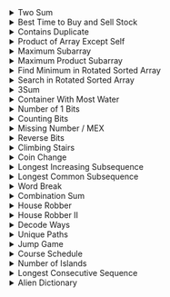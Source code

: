 
<details>
<summary>Two Sum</summary>
<ul>
    Given an array of integers nums and an integer $target$, return indices of the two numbers such that they add up to $target$.

You may assume that each input would have exactly one solution, and you may not use the same element twice.

You can return the answer in any order.

 

Example 1:

Input: nums = $[2,7,11,15]$, target = $9$
Output: $[0,1]$
Explanation: Because $nums[0] + nums[1] == 9$, we return $[0, 1]$.
<details>
<summary>Approach</summary>
<ul>
Here, we always need to see $target - nums[i]$ if already interacted with us or not. if yes then answer exists.  
</ul>
</details>

<details>
<summary>Code</summary>
<ul>
    
```c++
vector<int> twoSum(vector<int>& nums, int target) {
    map<int, int> mp;
    vector<int> ans;
    for (int i = 0; i < (int)nums.size(); ++i) {
        if (mp.count(target - nums[i])) {
            ans.push_back(i), ans.push_back(mp[target - nums[i]]); break;
        }
        mp[nums[i]] = i;
    }
    return ans;
}
```

</ul>
</details>

</ul>
</details>

 
<details>
<summary>Best Time to Buy and Sell Stock</summary>
<ul>
    You are given an array prices where $prices[i]$ is the price of a given stock on the $i$th day.

You want to maximize your profit by choosing a single day to buy one stock and choosing a different day in the future to sell that stock.

Return the maximum profit you can achieve from this transaction. If you cannot achieve any profit, return $0$.

 

Example 1:

Input: prices = $[7,1,5,3,6,4]$
Output: $5$
Explanation: Buy on day $2$ (price = $1$) and sell on day $5$ (price = $6$), profit = $6-1 = 5$.
Note that buying on day $2$ and selling on day $1$ is not allowed because you must buy before you sell.
<details>
<summary>Approach</summary>
<ul>
Here, our left pointer must be lowest possible and right pointer is highest possible. So, we initialize left to be $0$ and right to be $1$. When we find $nums[left] > nums[right]$ we update our left pointer with right. otherwise we calculate total distance.
Final answer is the maximum total distance of left and right.
    
</ul>
</details>

<details>
<summary>Code</summary>
<ul>
    
```c++
int maxProfit(vector<int>& prices) {
    int left = 0, right = 1, ma = 0;
    while (right < (int)prices.size()) {
        if (prices[left] > prices[right]) {
            left = right;
        } else {
            ma = max(ma, prices[right] - prices[left]);
        }
        right++;
    }
    return ma;
}
```

</ul>
</details>

</ul>
</details>


<details>
<summary>Contains Duplicate</summary>
<ul>
    Given an integer array $nums$, return $true$ if any value appears at least twice in the array, and return $false$ if every element is distinct.
Example 1:

Input: nums = $[1,2,3,1]$
Output: $true$
<details>
<summary>Approach</summary>
<ul>
Similar to Two Sum problem. insert value in set and check if it's already present or not.
</ul>
</details>

<details>
<summary>Code</summary>
<ul>
    
```c++
bool containsDuplicate(vector<int>& nums) {
    set<int> st;
    for (auto val: nums) {
        if (st.count(val)) return true;
        st.insert(val);
    }
    return false;
}
```

</ul>
</details>

</ul>
</details>
    

<details>
<summary>Product of Array Except Self</summary>
<ul>
Given an integer array nums, return an array answer such that $answer[i]$ is equal to the product of all the elements of nums except $nums[i]$.

The product of any prefix or suffix of nums is guaranteed to fit in a $32$-bit integer.

You must write an algorithm that runs in $O(n)$ time and without using the division operation.

Example 1:

Input: nums = $[1,2,3,4]$
Output: $[24,12,8,6]$    
<details>
<summary>Approach</summary>
<ul>
Here, for $i$ th index we need to calculate $prefix[i - 1] * sufix[i + 1]$.  
</ul>
</details>

<details>
<summary>Code</summary>
<ul>
    
```c++

vector<int> productExceptSelf(vector<int>& nums) {
    int temp = 1;
    int n = nums.size();
    vector<int> prefix(n), suffix(n);
    for (int i = 0; i < n; ++i) {
        temp *= nums[i];
        prefix[i] = temp;
    }
    temp = 1;
    for (int i = n - 1; i >= 0; --i) {
        temp *= nums[i];
        suffix[i] = temp;
    }
    vector<int> ans(n);
    for (int i = 0; i < n; ++i) {
        int tot = 1;
        if (i - 1 >= 0) tot *= prefix[i - 1];
        if (i + 1 < n) tot *= suffix[i + 1];
        ans[i] = tot;
    }
    return ans;
}
```

</ul>
</details>

</ul>
</details>


<details>
<summary>Maximum Subarray</summary>
<ul>
Given an integer array $nums$, find the contiguous subarray (containing at least one number) which has the largest $sum$ and return its $sum$.

A subarray is a contiguous part of an array.

Example 1:

Input: nums = $[-2,1,-3,4,-1,2,1,-5,4]$
Output: $6$
Explanation: $[4,-1,2,1]$ has the largest sum = $6$.    
<details>
<summary>Approach</summary>
<ul>
Kadane's algorithm. We keep adding the $value$ to $sum$ until $sum$ is $(-ve)$. Each iteration we store the maximum $sum$ to $ans$ variable. return $ans$.
</ul>
</details>

<details>
<summary>Code</summary>
<ul>
    
```c++
int maxSubArray(vector<int>& nums) {
    int ans = INT_MIN, sum = 0;
    for (auto v: nums) {
        sum += v;
        ans = max(ans, sum);
        sum = max(0, sum);
    }
    return ans;
}
```

</ul>
</details>

</ul>
</details>
    

<details>
<summary>Maximum Product Subarray</summary>
<ul>
 Given an integer array $nums$, find a contiguous non-empty subarray within the array that has the $largest$ product, and return the product.

The test cases are generated so that the answer will fit in a $32$-bit integer.

A subarray is a contiguous subsequence of the array.

Input: nums = $[2,3,-2,4]$
Output: $6$
Explanation: $[2,3]$ has the largest product $6$.   
<details>
<summary>Approach</summary>
<ul>
If there is no $(-ve)$ value or even number of $(-ve)$ values then answer is just total array multiplied.Here, either I can choose $i$ th index as a continuous sub-array element or I can start my new array with $i$ th index.  But when a $(-ve)$ value occurs then our maximum multiplied value is minimized and vice versa. So, we have to calculate both maximum multiplication and minimum multiplication till $i$ and if $(-ve)$ value occurs then we can simply swap both variable and calculate maximum out of it.
</ul>
</details>

<details>
<summary>Code</summary>
<ul>
    
```c++
int maxProduct(vector<int>& nums) {
    int ma = 0, mi = 1000;
    int ans = INT_MIN;
    for (auto val: nums) {
        if (val < 0) swap(ma, mi);
        ma = max(val, val * ma);
        mi = min(val, val * mi);
        ans = max(ans, ma);
    }
    return ans;
}
```

</ul>
</details>

</ul>
</details>

    
<details>
<summary>Find Minimum in Rotated Sorted Array</summary>
<ul>
    Suppose an array of length $n$ sorted in ascending order is rotated between $1$ and $n$ times. For example, the array nums = $[0,1,2,4,5,6,7]$ might become:

$[4,5,6,7,0,1,2]$ if it was rotated $4$ times.
$[0,1,2,4,5,6,7]$ if it was rotated $7$ times.
Notice that rotating an array $[a[0], a[1], a[2], ..., a[n-1]]$ $1$ time results in the array $[a[n-1], a[0], a[1], a[2], ..., a[n-2]]$.

Given the sorted rotated array nums of unique elements, return the minimum element of this array.

You must write an algorithm that runs in $O(log n)$ time.

Example 1:

Input: nums = $[3,4,5,1,2]$
Output: $1$
Explanation: The original array was $[1,2,3,4,5]$ rotated $3$ times.
    
<details>
<summary>Approach</summary>
<ul>
    Here, we need to find the pivot point where there is a break. $(3, 4), (4, 5), (5, 1), (1, 2)$ here, only $(5, 1)$ point has decreasing tuple. And by observation we can see that the left portion of the pivot is always be greater and right is always smaller. So, we can run Binary Search on that Pivot point, 
    
```
if nums[mid] >= nums[left]
    search right portion
else 
    search left portion.
```
    
But if the array is rotated $n$ times then it's already sorted. Here, our $nums[0]$ is the answer. So, our final result would be $min(nums[0], nums[right])$.

</ul>
</details>

<details>
<summary>Code</summary>
<ul>
    
```c++
int findMin(vector<int>& nums) {
    int n = nums.size();
    int left = 0, right = n - 1;
    while (right > left + 1) {
        int mid = (left + right) / 2;
        if (nums[mid] >= nums[left]) {
            left = mid;
        } else {
            right = mid;
        }
    }

    return min(nums[0], nums[right]);
}
```

</ul>
</details>

</ul>
</details>
    
    
<details>
<summary>Search in Rotated Sorted Array</summary>
<ul>
There is an integer array $nums$ sorted in ascending order (with _distinct_ values).

Prior to being passed to your function, $nums$ is possibly rotated at an unknown pivot index $k (1 <= k < nums.length)$ such that the resulting array is $[nums[k], nums[k+1], ..., nums[n-1], nums[0], nums[1], ..., nums[k-1]] (0-indexed)$

Given the array nums after the possible rotation and an integer $target$, return the index of target if it is in nums, or $-1$ if it is not in nums.

You must write an algorithm with $O(log n)$ runtime complexity.

 

Example 1:

Input: nums = $[4,5,6,7,0,1,2]$, target = $0$
Output: $4$   
<details>
<summary>Approach</summary>
<ul>
    Here, there is two portion of sorted array. We need to check in which part our $target$ value appears. If $nums[left] <= nums[mid]$ then we are in the left portion. Now if our $target$ value is inside this left portion we search in $left$ or vice versa.
                                                                                                                       
</ul>
</details>

<details>
<summary>Code</summary>
<ul>
    
```c++
int search(vector<int>& nums, int target) {
    int n = nums.size();
    int left = 0, right = n - 1;
    while (left <= right) {
        int mid = (left + right) / 2;
        if (nums[mid] == target) return mid;
        if (nums[left] <= nums[mid]) {
            if (nums[left] <= target and target <= nums[mid]) {
                right = mid - 1;
            } else {
                left = mid + 1;
            }
        } else {
            if (nums[mid] <= target and target <= nums[right]) {
                left = mid + 1;
            } else {
                right = mid - 1;
            }
        }
    }
    return -1;
}
```

</ul>
</details>

</ul>
</details>

<details>
<summary>3Sum</summary>
<ul>
    Given an integer array $nums$, return all the triplets $[nums[i], nums[j], nums[k]]$ such that $i != j, i != k,$ and $j != k$ and $nums[i] + nums[j] + nums[k] = 0$.

Notice that the solution set must not contain duplicate triplets.

Example 1:

Input: nums = $[-1,0,1,2,-1,-4]$
Output: $[[-1,-1,2],[-1,0,1]]$
<details>
<summary>Approach</summary>
<ul>
Here, after sorting the array we first fix the first value and then use two pointer to get the next two values. As the triplets can't contain any duplicate so we increase our pointer when we have adjacent elements equal. Here, $j$ th index is the rightmost value and we don't need to check for adjacent here, as it's been processed in main $while$ loop
</ul>
</details>

<details>
<summary>Code</summary>
<ul>
    
```c++
class Solution {
public:
    vector<vector<int>> threeSum(vector<int>& nums) {
        sort(nums.begin(), nums.end());
        vector<vector<int>> ans;
        int n = nums.size();
        for (int k = 0; k < n; ++k) {
            while(k and k < n and nums[k] == nums[k - 1]) k++;
            int i = k + 1, j = n - 1;
            while (i < j) {
                int sum = nums[i] + nums[j] + nums[k];
                if (sum > 0) j--;
                else if (sum < 0) i++;
                else {
                   ans.push_back({nums[k], nums[i], nums[j]});
                   i++;
                   while (i < j and nums[i] == nums[i - 1]) i++; 
                }
            }
        }
        return ans;
    }
};
```

</ul>
</details>

</ul>
</details>
    
    

<details>
<summary>Container With Most Water</summary>
<ul>
You are given an integer array height of length $n$. There are $n$ vertical lines drawn such that the two endpoints of the $i$th line are $(i, 0) and (i, height[i])$.

Find two lines that together with the $x-axis$ form a container, such that the container contains the most water.

Return the maximum amount of water a container can store.

Notice that you may not slant the container.
![alt text](https://s3-lc-upload.s3.amazonaws.com/uploads/2018/07/17/question_11.jpg)

Example 1:


Input: height = $[1,8,6,2,5,4,8,3,7]$
Output: $49$
Explanation: The above vertical lines are represented by array $[1,8,6,2,5,4,8,3,7]$. In this case, the max area of water (blue section) the container can contain is 49.
    
<details>
<summary>Approach</summary>
<ul>
Simple two pointer. Here, as we only care about maximum area. So, width is as large as possible is necessary. So, we use two pointer from $l = 0$ to $r = n - 1$ and calculate the area from it. If left index value is less or equals right index value then we increase left pointer or vice versa.
</ul>
</details>

<details>
<summary>Code</summary>
<ul>
    
```c++
class Solution {
public:
    int maxArea(vector<int>& height) {
        int n = height.size();
        int ma = 0;
        int left = 0, right = n - 1;
        while (left < right) {
            int h = min(height[left], height[right]);
            int w = right - left;
            ma = max(ma, h * w);
            if (height[left] <= height[right]) {
                left++;
            } else {
                right--;
            }
        }
        return ma;
    }
};
```

</ul>
</details>

</ul>
</details>
    

<details>
<summary>Number of 1 Bits</summary>
<ul>
    Write a function that takes an unsigned integer and returns the number of $'1'$ bits it has (also known as the Hamming weight).
<details>
<summary>Approach</summary>
<ul>

</ul>
</details>

<details>
<summary>Code</summary>
<ul>
    
```c++
class Solution {
public:
    int hammingWeight(uint32_t n) {
        int cnt=0;
        while(n){
          cnt++;
          n&=(n-1);
        }
        return cnt;
    }
};
    
class Solution {
public:
    int hammingWeight(uint32_t n) {
        return __builtin_popcount(n);
    }
};
```

</ul>
</details>

</ul>
</details>
    
<details>
<summary>Counting Bits</summary>
<ul>
Given an integer $n$, return an array ans of length $n + 1$ such that for each $i (0 <= i <= n)$, $ans[i]$ is the number of $1's$ in the binary representation of $i$.

 
<details>
<summary>Approach</summary>
<ul>

</ul>
</details>

<details>
<summary>Code</summary>
<ul>
    
```c++
class Solution {
public:
    vector<int> countBits(int num) {
        vector<int> ans;
        for (int i = 0; i <= num; ++i) {
            ans.push_back(__builtin_popcount(i));
        }
        return ans;
    }
};
```

</ul>
</details>

</ul>
</details>



<details>
<summary>Missing Number / MEX</summary>
<ul>
    Given an array $nums$ containing $n$ distinct numbers in the range $[0, n]$, return the only number in the range that is missing from the array.
<details>
<summary>Approach</summary>
<ul>
Here, we use a $set$ to store the values. Whenever, we've a $MEX$ we increment our $MEX$ value. Total time complexity $O(n2)$. 
Using XOR, we can first xor with $[0, n]$ and then xor it with the whole array. Only one value is not gonna cancel out which is our answer. Complexity $O(n)$
Using total sum, we know that sum for $[0, n]$ is $n * (n + 1) / 2$. So, we can keep decrement our sum from the array value and final sum is returned.Complexity $O(n)$
</ul>
</details>

<details>
<summary>Code</summary>
<ul>
    
```c++
class Solution {
public:
    int missingNumber(vector<int>& nums) {
        int mex = 0;
        set<int> st;
        for (auto val: nums) {
            st.insert(val);
            while (st.count(mex)) mex++;
        }
        return mex;
    }
};
class Solution {
public:
    int missingNumber(vector<int>& nums) {
        int x = 0;
        int n = nums.size();
        for (int i = 0; i <= n; ++i) x ^= i;
        for (auto v: nums) x ^= v;
        return x;
    }
};
class Solution {
public:
    int missingNumber(vector<int>& nums) {
        int n = nums.size();
        int sum = n * (n + 1) / 2;
        for (auto val: nums) sum -= val;
        return sum;
    }
};                              
```

</ul>
</details>

</ul>
</details>
    

<details>
<summary>Reverse Bits</summary>
<ul>
    Reverse bits of a given $32$ bits unsigned integer.
    Input: $n = 00000010100101000001111010011100$
Output:    $964176192 (00111001011110000010100101000000)$
Explanation: The input binary string $00000010100101000001111010011100$ represents the unsigned integer $43261596$, so return $964176192$ which its binary representation is $00111001011110000010100101000000$.
<details>
<summary>Approach</summary>
<ul>

</ul>
</details>

<details>
<summary>Code</summary>
<ul>
    
```c++
class Solution {
public:
    uint32_t reverseBits(uint32_t n) {
        int ans = 0;
        for (int mask = 31; mask >= 0; --mask) {
            if (n & (1 << mask)) ans += (1 << (31 - mask));
        }
        return ans;
    }
};
```

</ul>
</details>

</ul>
</details>
    
<details>
<summary>Climbing Stairs</summary>
<ul>
 You are climbing a staircase. It takes $n$ steps to reach the top.

Each time you can either climb $1$ or $2$ steps. In how many distinct ways can you climb to the top?

Example 1:

Input: $n = 2$
Output: $2$
Explanation: There are two ways to climb to the top.
1. 1 step + 1 step
2. 2 steps   
<details>
<summary>Approach</summary>
<ul>
Here, each step $(step >= 2)$ depends on it's two previous values. So, dp state would be $dp[i] = dp[i-1] + dp[i - 2]$
</ul>
</details>

<details>
<summary>Code</summary>
<ul>
    
```c++
class Solution {
public:
    int climbStairs(int n) {
        vector<int> dp(n + 1);
        dp[0] = 1, dp[1] = 1;
        for (int i = 2; i <= n; ++i) {
            if (i - 1 >= 0) dp[i] += dp[i - 1];
            if (i - 2 >= 0) dp[i] += dp[i - 2];
        }
        return dp[n];
    }
};
```

</ul>
</details>

</ul>
</details>

    


<details>
<summary>Coin Change</summary>
<ul>
    You are given an integer array coins representing coins of different denominations and an integer amount representing a total amount of money.

Return the $fewest$ number of coins that you need to make up that amount. If that amount of money cannot be made up by any combination of the coins, return $-1$.

You may assume that you have an infinite number of each kind of coin.

 

Example 1:

Input: coins = $[1,2,5]$, amount = $11$
Output: $3$
Explanation: $11 = 5 + 5 + 1$
<details>
<summary>Approach</summary>
<ul>
Here, we only add $i$th coin if $amount - coin[i]$ exists. So, our dp state would be $dp[i] = min (dp[i], 1 + dp[sum - coin[i]])$
</ul>
</details>

<details>
<summary>Code</summary>
<ul>
    
```c++
class Solution {
    const int oo = 1e9 + 5;
public:
    int coinChange(vector<int>& coins, int amount) {
        int n = coins.size(), sum = amount;
        vector<int> dp(sum + 1, oo);
        dp[0] = 0;
        for (int i = 1; i <= sum; ++i) {
            for (auto j: coins) {
                if (i - j >= 0) dp[i] = min(dp[i], 1 + dp[i - j]);
            }
        }
        return dp[sum] == oo ? -1 : dp[sum];
    }
};
```

</ul>
</details>

</ul>
</details>
    
    
<details>
<summary>Longest Increasing Subsequence</summary>
<ul>
Given an integer array nums, return the length of the longest strictly increasing subsequence.

A subsequence is a sequence that can be derived from an array by deleting some or no elements without changing the order of the remaining elements. For example, $[3,6,2,7]$ is a subsequence of the array $[0,3,1,6,2,2,7]$  
<details>
<summary>Approach</summary>
<ul>
Here, dp solution is $O(n^2)$. Here, for each index value we calculate LIS. If $i$ th index is stictly greater then we can add the value to the answer. Finally answer is maximum for each index.
</ul>
</details>

<details>
<summary>Code</summary>
<ul>
    
```c++
class Solution {
public:
    int lengthOfLIS(vector<int>& nums) {
        int n = nums.size();
        vector<int> LIS(n, 1);
        for (int i = 0; i < n; ++i) {
            for (int j = 0; j < i; ++j) {
                if (nums[i] > nums[j]) {
                    LIS[i] = max(LIS[i], 1 + LIS[j]);
                }
            }
        }
        int ans = INT_MIN;
        for (auto v: LIS) ans = max(ans, v);
        return ans;
    }
};
```

</ul>
</details>

</ul>
</details>
    
<details>
<summary>Longest Common Subsequence</summary>
<ul>
Given two strings $text1$ and $text2$, return the length of their longest common subsequence. If there is no common subsequence, return $0$.

A subsequence of a string is a new string generated from the original string with some characters (can be none) deleted without changing the relative order of the remaining characters.

For example, $ace$ is a subsequence of $abcde$.
A common subsequence of two strings is a subsequence that is common to both strings.

 

Example 1:

Input: text1 = "abcde", text2 = "ace" 
Output: 3  
Explanation: The longest common subsequence is $ace$ and its length is $3$. 
    
<details>
<summary>Approach</summary>
<ul>
Here, we will use top down approach. If $i$ the and $j$ th character matched then we will find solution for $i + 1$ and $j + 1$ character. Otherwise, we will find the maximum for $i + 1$ character for string 1 and $j + 1$ character for string 2.
</ul>
</details>

<details>
<summary>Code</summary>
<ul>
    
```c++
class Solution {
    int dp[1004][1004];
    int lcs(int i, int j, string &text1, string &text2) {
        int n = text1.size(), m = text2.size();
        if (i == n or j == m) return 0;
        if (dp[i][j] != -1) return dp[i][j];
        if (text1[i] == text2[j]) return lcs(i + 1, j + 1, text1, text2) + 1;
        int x = 0, y = 0;
        x = lcs(i + 1, j, text1, text2);
        y = lcs(i, j + 1, text1, text2);
        // cout << dp[i][j] << endl;
        return dp[i][j] = max(x, y);
    }
public:
    
    
    int longestCommonSubsequence(string text1, string text2) {
        memset(dp, -1, sizeof dp);
        return lcs(0, 0, text1, text2);
    }
};
```

</ul>
</details>

</ul>
</details>
    
<details>
<summary>Word Break</summary>
<ul>
Given a string $s$ and a dictionary of strings $wordDict$ , return $true$ if $s$ can be segmented into a space-separated sequence of one or more dictionary words.

> Note that the same word in the dictionary may be reused multiple times in the segmentation.

 

Example 1:

Input: s = "leetcode", wordDict = ["leet","code"]
    
Output: true
    
Explanation: Return true because "$leetcode$" can be segmented as "$leet$" "$code$".
<details>
<summary>Approach</summary>
<ul>
Here, we check from $s$ string if any string from $st$ is present or not ; starting from index $pos$. So, for each recursive call we start from $pos$ index and look for a substring of length $i - pos + 1$ each time and check if this substring is present in our $st$. If present we search for $i + 1$ th index and if no substring matches then we return $false$.
</ul>
</details>

<details>
<summary>Code</summary>
<ul>
    
```c++
class Solution {
    
public:
    // const int N = 1e3 + 4;
    int dp[1004];
    bool rec(int pos, string &s, set<string> &st) {
        if (pos >= (int)s.size()) return true;
        if (dp[pos] != -1) return dp[pos];

        for (int i = pos; i < (int)s.size(); ++i) {
            string temp = s.substr(pos, i - pos + 1);
            if (st.count(temp)) {
                if (rec(i + 1, s, st)) {
                    cout << temp << " " << pos << '\n';
                    return dp[pos] = true;
                }
            }
        }
        return dp[pos] = false;
    }

    bool wordBreak(string s, vector<string>& wordDict) {    
        set<string> st;
        for (auto it: wordDict) st.insert(it);
        memset(dp, -1, sizeof dp);
        return rec(0, s, st);
    }
};
```

</ul>
</details>

</ul>
</details>

   


<details>
<summary>Combination Sum</summary>
<ul>
Given an array of distinct integers candidates and a target integer $target$, return a list of all unique combinations of candidates where the chosen numbers sum to $target$. You may return the combinations in any order.

The same number may be chosen from candidates an unlimited number of times. Two combinations are unique if the frequency of at least one of the chosen numbers is different.

It is guaranteed that the number of unique combinations that sum up to target is less than 150 combinations for the given input.

 

Example 1:

Input: candidates = $[2,3,6,7]$, target = $7$
Output: $[[2,2,3],[7]]$
Explanation:
$2$ and $3$ are candidates, and $2 + 2 + 3 = 7$. Note that $2$ can be used multiple times.
$7$ is a candidate, and $7 = 7$.
These are the only two combinations.
<details>
<summary>Approach</summary>
<ul>
Similar to Coin Combination II.

</ul>
</details>

<details>
<summary>Code</summary>
<ul>
    
```c++
class Solution {
public:
    vector<vector<int>> vec;
    vector<int> temp;
    
    void rec(int i, vector<int> arr, int sum) {
        if (sum == 0) {
            vec.push_back(temp);
            return;
        }
        if (i == (int)arr.size() or sum < 0) return;
        rec(i + 1, arr, sum);
        temp.push_back(arr[i]);
        rec(i, arr, sum - arr[i]);
        temp.pop_back();
    }
    
    vector<vector<int>> combinationSum(vector<int>& candidates, int target) {
        rec(0, candidates, target);
        return vec;
    }
};
```

</ul>
</details>

</ul>
</details>
    
    
<details>
<summary>House Robber</summary>
<ul>
You are a professional robber planning to rob houses along a street. Each house has a certain amount of money stashed, the only constraint stopping you from robbing each of them is that $adjacent$ houses have security systems connected and it will automatically contact the police if $two$ adjacent houses were broken into on the same night.

Given an integer array $nums$ representing the amount of money of each house, return the maximum amount of money you can rob tonight without alerting the police.

 

Example 1:

Input: nums = $[1,2,3,1]$
Output: $4$
Explanation: Rob house $1$ (money = $1$) and then rob house $3$ (money = $3$).
Total amount you can rob = $1 + 3 = 4$.    
<details>
<summary>Approach</summary>
<ul>
Here, if we take values fron $i$ th house we have to take from $i + 2$ th house, we can't take from $i + 1$th house. So, our recurrence relation would be $$dp[i] = max(dp[i-1],nums[i] + dp[i - 2])$$.
</ul>
</details>

<details>
<summary>Code_iterative</summary>
<ul>
    
```c++
class Solution {
public:
    int rob(vector<int>& nums) {
        int n=nums.size();
        if(n==1)return nums[0];
        vector<int> dp(n);
        dp[0]=nums[0];
        dp[1]=max(nums[0],nums[1]);
        for(int i=2;i<n;++i){
            dp[i]=max(dp[i-1],dp[i-2]+nums[i]);
        }
        
        return dp[n-1];
    }
};
```

</ul>
</details>

 <details>
<summary>Code_recursive</summary>
<ul>
    
```c++
class Solution {
public:
    int dp[406];
    int rec(int i, vector<int> v) {
        int n = v.size();
        if (i >= n) return 0;
        if (dp[i] != -1) return dp[i];
        int x = rec(i + 1, v);
        int y = v[i] + rec(i + 2, v);
        return dp[i] = max(x, y);
    }
    
    int rob(vector<int>& nums) {
        memset(dp, -1, sizeof dp);
        return rec(0, nums);
    }
};
```

</ul>
</details>

</ul>
</details>
    
    
<details>
<summary>House Robber II</summary>
<ul>
You are a professional robber planning to rob houses along a street. Each house has a certain amount of money stashed. All houses at this place are arranged in a circle. That means the first house is the neighbor of the last one. Meanwhile, adjacent houses have a security system connected, and it will automatically contact the police if two adjacent houses were broken into on the same night.

Given an integer array nums representing the amount of money of each house, return the maximum amount of money you can rob tonight without alerting the police.

Example 1:

Input: nums = $[2,3,2]$
Output: $3$
Explanation: You cannot rob house $1$ (money = $2$) and then rob house $3$ (money = $2$), because they are adjacent houses.   
<details>
<summary>Approach</summary>
<ul>
The main difference between H_R1 and H_R2 is that here we can't calculate dp values for $nums[0]$ and $nums[n-1]$ together as they are adjacent. But we can use two dp arrays $1$st $[0,n-2]$ and $2$nd $[1,n-1]$ skipping both first and last values.Final answer is $max(dp[n - 1], dp[n - 2])$
</ul>
</details>

<details>
<summary>Code_iterative</summary>
<ul>
    
```c++
class Solution {
public:
    int rob(vector<int>& nums) {
        int n=nums.size();
        if(n==1)return nums[0];
        if(n==2)return max(nums[0],nums[1]);
        vector<int> dp(n),dp1(n);
        dp[0]=nums[0];
        dp[1]=max(nums[0],nums[1]);
        for(int i=2;i<n-1;++i){
            dp[i]=max(dp[i-1],dp[i-2]+nums[i]);
        }
        dp1[1]=nums[1];
        dp1[2]=max(nums[1],nums[2]);
        for(int i=3;i<n;++i){
            dp1[i]=max(dp1[i-1],dp1[i-2]+nums[i]);
        }
        return max(dp[n-2],dp1[n-1]);
    }
};
```

</ul>
</details>


<details>
<summary>Code_recursive</summary>
<ul>
    
```c++
class Solution {
public:
    int dp[1005];
    
    int rec(int i, int end, vector<int> v) {
        int n = v.size();
        if (i > end) return 0;
        if (dp[i] != -1) return dp[i];
        int x = rec(i + 1, end, v);
        int y = v[i] + rec(i + 2, end, v);
        return dp[i] = max(x, y);
    }
    
    int rob(vector<int>& nums) {
        memset(dp, -1, sizeof dp);
        int n = nums.size();
        if (n == 1) return nums[0];
        int x = rec(0, n - 2, nums);
        memset(dp, -1, sizeof dp);
        int y = rec(1, n - 1, nums);
        return max(x, y);
        
    }
};
```

</ul>
</details>
    
</ul>
</details>
    
    
    
<details>
<summary>Decode Ways</summary>
<ul>
 A message containing letters from $A-Z$ can be encoded into numbers using the following mapping:

```
'A' -> "1"
'B' -> "2"
...
'Z' -> "26"
```

To decode an encoded message, all the digits must be grouped then mapped back into letters using the reverse of the mapping above (there may be multiple ways). For example, "$11106$" can be mapped into:

"$AAJF$" with the grouping $(1 1 10 6)$
"$KJF$" with the grouping $(11 10 6)$
Note that the grouping $(1 11 06)$ is invalid because "$06$" cannot be mapped into '$F$' since "$6$" is different from "$06$".

Given a string s containing only digits, return the number of ways to decode it.

The test cases are generated so that the answer fits in a $32$-bit integer.

 

Example 1:

Input: s = "$12$"
Output: $2$
Explanation: "$12$" could be decoded as "$AB$" $(1 2)$ or "$L$" $(12)$.   

<details>
<summary>Approach</summary>
<ul>

Say our string is $2126$, and we are at $1st$ position. So, can we include our next character $2$ in our answer? Well, we can if the next digit is $1 <= digit <= 9$. If the digit is $0$ then it can't contribute to the answer. Again, can we include next two digits? Yes until $26$ we have valid mapping. So, we check for next two digit if it's $10 <= two_digit <= 26$. If we reach the end of the string, then we've successfully completed one valid string, so $return 1$

</ul>
</details>

<details>
<summary>Code</summary>
<ul>
    
```c++
class Solution {
public:
    int dp[105];
    int rec(int i, string s) {
        int n = s.size();
        if (i >= n) return 1;
        if (dp[i] != -1) return dp[i];
        
        int ways = 0;
        
        int one_digit = s[i] - '0';
        if (1 <= one_digit and one_digit <= 9) ways += rec(i + 1, s);
        
        if (i + 1 < n) {
            int two_digit = (s[i] - '0') * 10 + (s[i + 1] - '0');
            if (10 <= two_digit and two_digit <= 26) ways += rec(i + 2, s);
        }
        return dp[i] = ways;
    }
    
    int numDecodings(string s) {
        memset(dp, -1, sizeof dp);
        return rec(0, s);
    }
};
```

</ul>
</details>

</ul>
</details>

    
<details>
<summary>Unique Paths</summary>
<ul>
There is a robot on an $m x n$ grid. The robot is initially located at the top-left corner (i.e., $grid[0][0]$). The robot tries to move to the bottom-right corner (i.e., $grid[m - 1][n - 1]$). The robot can only move either down or right at any point in time.

Given the two integers $m$ and $n$, return the number of possible unique paths that the robot can take to reach the bottom-right corner.    
<details>
<summary>Approach</summary>
<ul>
    
</ul>
</details>

<details>
<summary>Code</summary>
<ul>
    
```c++
class Solution {
public:
    int uniquePaths(int m, int n) {
        int dp[105][105];
        memset(dp, 0, sizeof dp);
        for (int i = 1; i <= n; ++i) dp[i][1] = 1;
        
        for (int i = 1; i <= m; ++i) dp[1][i] = 1;
        
        for (int i = 2; i <= n; ++i) {
            for (int j = 2; j <= m; ++j) {
                dp[i][j] += dp[i - 1][j] + dp[i][j - 1];
            }
        }
        return dp[n][m];
    }
};
```

</ul>
</details>

</ul>
</details>
    
    
<details>
<summary>Jump Game</summary>
<ul>
You are given an integer array $nums$. You are initially positioned at the array's $1st$ index, and each element in the array represents your maximum jump length at that position.

Return $true$ if you can reach the $last$ index, or $false$ otherwise.

 

Example 1:

Input: nums = $[2,3,1,1,4]$
Output: $true$
Explanation: Jump $1$ step from index $0$ to $1$, then $3$ steps to the last index.
    
<details>
<summary>Approach</summary>
<ul>
Here, from each particular position we calculate how far we can go. Next, we try for that farthest point how much we can go from there. If we reach greater or equal $n - 1$ th position we can reach the end. But if our second value is less than first value answer is false; 
</ul>
</details>

<details>
<summary>Code</summary>
<ul>
    
```c++
class Solution {
public:
    
    bool canJump(vector<int>& nums) {
        int n = nums.size();
        int jump = 0;
        pair<int, int> interval = {0, 0};
        while (true) {
            jump++;
            int maxReach = -1;
            for (int i = interval.first; i <= interval.second; ++i) {
                maxReach = max(maxReach, i + nums[i]);
            }
            if (maxReach >= n - 1) {
                cout << jump << '\n';
                return true;
            }
            interval = {interval.second + 1, maxReach};
            if (interval.first > interval.second) return false;
        }
    }
};
```

</ul>
</details>

</ul>
</details>
  
<details>
<summary> Course Schedule</summary>
<ul>
There are a total of numCourses courses you have to take, labeled from $0$ to $numCourses - 1$. You are given an array prerequisites where $prerequisites[i] = [a_i, b_i]$ indicates that you must take course $b_i$ first if you want to take course $a_i$.

For example, the pair $[0, 1]$, indicates that to take course $0$ you have to first take course $1$.
Return $true$ if you can finish all courses. Otherwise, return $false$.
<details>
<summary>Approach</summary>
<ul>
Prerequisite: Cycle detection in a directed graph
Here, unlike undirected graph we use two $visited$ array. If one of the nodes work is ended then we before going to backtrack make our first $visited[node] = false$ as we can visit this same node via different path. In some case if both the $visted$ array value is $true$ then we are sure that there is a cycle. In this problem, if cycle is detected then return $false$ or vice-versa.  
</ul>
</details>

<details>
<summary>Code</summary>
<ul>
    
```c++
class Solution {
public:
    vector<int> g[100005];
    bool vis[100005], dfsVis[100005];
    
    bool dfs(int u) {
        vis[u] = true;
        dfsVis[u] = true;
        for (auto v: g[u]) {
            if (!vis[v]) {
                if (dfs(v)) return true;
            } else if (dfsVis[v]) return true;
        }
        dfsVis[u] = false;
        return false;
    }
    
    bool canFinish(int numCourses, vector<vector<int>>& prerequisites) {
        memset(vis, false, sizeof vis);
        memset(dfsVis, false, sizeof dfsVis);
        for (int i = 0; i < (int) prerequisites.size(); ++i) {
            int u = prerequisites[i][0], v = prerequisites[i][1];
            g[u].push_back(v);
        }
        for (int i = 0; i < numCourses; ++i) {
            if (!vis[i]) {
                if (dfs(i)) return false;
            }    
        }
        return true;
    }
    
};
```

</ul>
</details>

</ul>
</details>
     
    
<details>
<summary>Number of Islands</summary>
<ul>
    Given an $m x n$ $2$D binary grid grid which represents a map of $'1'$s (land) and $'0'$s (water), return the number of islands.

An island is surrounded by water and is formed by connecting adjacent lands horizontally or vertically. You may assume all four edges of the grid are all surrounded by water.
```
Input: grid = [
  ["1","1","0","0","0"],
  ["1","1","0","0","0"],
  ["0","0","1","0","0"],
  ["0","0","0","1","1"]
]
Output: 3
``` 

<details>
<summary>Approach</summary>
<ul>

</ul>
</details>

<details>
<summary>Code</summary>
<ul>
    
```c++
class Solution {
public:
    int numIslands(vector<vector<char>>& grid) {
        if(grid.empty() or grid[0].empty()) return 0;
        
        int H=grid.size();
        int W=grid[0].size();
        int ans=0;
        auto inside =[&](int row,int col){
            return 0<=row and row<H and 0<=col and col<W;
        };
        
        vector<pair<int,int>>directions{{1,0},{0,1},{-1,0},{0,-1}};
        vector<vector<bool>>vis(H,vector<bool>(W));
        for(int row=0;row<H;++row){
            for(int col=0;col<W;++col){
                if(!vis[row][col] and grid[row][col]=='1')
                {
                    ans++;
                    vis[row][col]=true;
                    queue<pair<int,int>>q;
                    q.push({row,col});
                    while(!q.empty()){
                        pair<int,int>p=q.front();
                        q.pop();
                        for(pair<int,int>dir:directions){
                            int new_row=p.first+dir.first;
                            int new_col=p.second+dir.second;
                            
                            if(inside(new_row,new_col) and !vis[new_row][new_col] and grid[new_row][new_col]=='1')
                            {
                                vis[new_row][new_col]=true;
                                q.push({new_row,new_col});
                            }
                                
                        }
                    }
                }
            }
        }
        return ans;
    }
};
```

</ul>
</details>

</ul>
</details>
    
    
   
<details>
<summary>Longest Consecutive Sequence</summary>
<ul>
Given an unsorted array of integers $nums$, return the length of the longest consecutive elements sequence.

You must write an algorithm that runs in $O(n)$ time.

Example 1:

Input: nums = $[100,4,200,1,3,2]$
Output: $4$
Explanation: The longest consecutive elements sequence is $[1, 2, 3, 4]$. Therefore its length is $4$. 
<details>
<summary>Approach</summary>
<ul>
$[100,4,200,1,3,2] => [100] [200] [1, 2, 3, 4]$  Here, we need to figure out the start of the segment which is can be done by checking $st.count(val - 1)$ exists or not? Then, we count the sequence length and print the maximum of 'em.
</ul>
</details>

<details>
<summary>Code</summary>
<ul>
    
```c++
class Solution {
public:
    int longestConsecutive(vector<int>& nums) {
        unordered_set<int> st(nums.begin(), nums.end());
        int ma = 0;
        for (auto it: nums) {
            int cnt = 0;
            if (!st.count(it - 1)) {
                int temp = it;
                while (st.count(temp)) cnt++, temp++;
            }
            ma = max(ma, cnt);
        }
        return ma;
    }
};
```

</ul>
</details>

</ul>
</details>
 
<details>
<summary>Alien Dictionary </summary>
<ul>
Given a sorted dictionary of an alien language having $N$ words and $k$ starting alphabets of standard dictionary. Find the order of characters in the alien language.
https://practice.geeksforgeeks.org/problems/alien-dictionary/1#
    
```
Input: 
N = 5, K = 4
dict = {"baa","abcd","abca","cab","cad"}
Output:
1
Explanation:
Here order of characters is 
'b', 'd', 'a', 'c' Note that words are sorted 
and in the given language "baa" comes before 
"abcd", therefore 'b' is before 'a' in output.
Similarly we can find other orders.
```
<details>
<summary>Approach</summary>
<ul>
Prerequisite : Topological sorting. Here, from two adjacent element from the string array the character that came before is lexicographically smaller. So, we can have a directed graph whose parent node is bigger and child node is lexicographically smaller according to alien dictionary.

 $dict = {"baa","abcd","abca","cab","cad"}$ here, the directed graph looks like
    ```
    1. b -> a -> c
    2. b -> d -> a
    ```
So, we can use dfs traversal and while backtracking we push back the last visited character into a string. Finally, we have our final string as decending order. We need to reverse the string to get our answer :) 
    
</ul>
</details>

<details>
<summary>Code</summary>
<ul>
    
```c++
class Solution{
    public:
    
    void dfs(int u, vector<vector<int>> &graph, vector<bool> &vis, string &ans) {
        vis[u] = true;
        for (auto v: graph[u]) {
            if (!vis[v]) dfs(v, graph, vis, ans);
        }
        ans += (char)u + 'a'; 
    }
    string findOrder(string dict[], int N, int K) {
        vector<vector<int>> graph(K);
        for (int i = 0; i < (int) N - 1; ++i) {
            string a = dict[i], b = dict[i + 1];
            int n = min((int) a.size(), (int) b.size());
            for (int ch = 0; ch < n; ++ch) {
                if (a[ch] != b[ch]) {
                    graph[a[ch] - 'a'].push_back(b[ch] - 'a');
                    break;
                }
            }
        }
        vector<bool> vis(K);
        string ans;
        for (int i = 0; i < K; ++i) {
            if (!vis[i]) {
                dfs(i, graph, vis, ans);
            }
        }
        reverse(ans.begin(), ans.end());
        return ans;
    }
};
```

</ul>
</details>

</ul>
</details>
 
